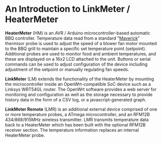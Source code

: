 # An Introduction to LinkMeter / HeaterMeter
**HeaterMeter** (HM) is an AVR / Arduino microcontroller-based automatic BBQ controller.  Temperature data read from a standard "[Maverick](http://www.maverickhousewares.com/)" thermisor probe is used to adjust the speed of a blower fan motor mounted to the BBQ grill to maintain a specific set temperature point (setpoint).  Additional probes are used to monitor food and ambient temperatures, and these are displayed on a 16x2 LCD attached to the unit.  Buttons or serial commands can be used to adjust configuration of the device including adjustment of the setpoint or manually regulating fan speeds.

**LinkMeter** (LM) extends the functionality of the HeaterMeter by mounting the microcontroller inside an OpenWrt-compatible SoC device such as a Linksys WRT54GL router.  The OpenWrt software provides a web server for monitoring and configuration as well as the storage necessary to provide history data in the form of a CSV log, or a javascript-generated graph.

**LinkMeter Remote** (LMR) is an additional external device comprised of one or more temperature probes, a ATmega microcontroller, and an RFM12B 434/868/915MHz wireless transmitter. LMR transmits temperature data back to a HeaterMeter which has been built with the optional RFM12B receiver section. The temperature information replaces an internal HeaterMeter probe.